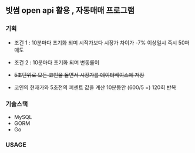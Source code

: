 ## 빗썸 open api 활용 , 자동매매 프로그램 

### 기획
- 조건 1 : 10분마다 초기화 되며 시작가보다 시장가 차이가 -7% 이상일시 즉시 50퍼 매도
- 조건 2 : 10분마다 초기화 되며 변동률이   

- ~~5초단위로 모든 코인을 돌면서 시장가를 데이터베이스에 저장~~
  
- 코인의 현재가와 5초전의 퍼센트 값을 계산 10분동안 (600/5 =) 120회 반복

### 기술스택
- MySQL
- GORM
- Go

### USAGE
